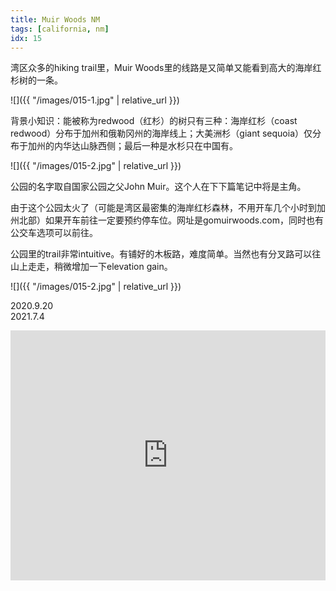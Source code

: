 ```yaml
---
title: Muir Woods NM
tags: [california, nm]
idx: 15
---
```


湾区众多的hiking trail里，Muir Woods里的线路是又简单又能看到高大的海岸红杉树的一条。

![]({{ "/images/015-1.jpg" | relative_url }})

背景小知识：能被称为redwood（红杉）的树只有三种：海岸红杉（coast redwood）分布于加州和俄勒冈州的海岸线上；大美洲杉（giant sequoia）仅分布于加州的内华达山脉西侧；最后一种是水杉只在中国有。

![]({{ "/images/015-2.jpg" | relative_url }})

公园的名字取自国家公园之父John Muir。这个人在下下篇笔记中将是主角。

由于这个公园太火了（可能是湾区最密集的海岸红杉森林，不用开车几个小时到加州北部）如果开车前往一定要预约停车位。网址是gomuirwoods.com，同时也有公交车选项可以前往。

公园里的trail非常intuitive。有铺好的木板路，难度简单。当然也有分叉路可以往山上走走，稍微增加一下elevation gain。

![]({{ "/images/015-2.jpg" | relative_url }})

2020.9.20<br>
2021.7.4

<iframe src="https://www.google.com/maps/embed?pb=!1m14!1m8!1m3!1d403001.3542324263!2d-122.5835102!3d37.8965881!3m2!1i1024!2i768!4f13.1!3m3!1m2!1s0x808591b4bd6762ad%3A0x7aff587668ffaff9!2sMuir%20Woods%20National%20Monument!5e0!3m2!1sen!2sus!4v1652161114850!5m2!1sen!2sus" width="100%" height="400" style="border:0;" allowfullscreen="" loading="lazy" referrerpolicy="no-referrer-when-downgrade"></iframe>